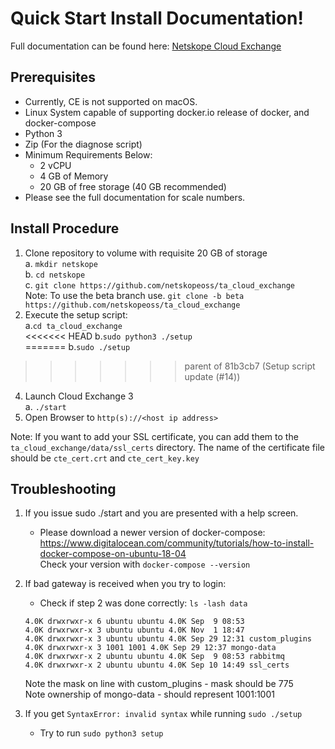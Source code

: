 # Quick Start Install Documentation!
Full documentation can be found here: [Netskope Cloud Exchange](https://docs.netskope.com/en/netskope-cloud-exchange.html)
## Prerequisites

 - Currently, CE is not supported on macOS.
 - Linux System capable of supporting docker.io release of docker, and docker-compose
 - Python 3
 - Zip (For the diagnose script)
 - Minimum Requirements Below:
 	- 2 vCPU
 	- 4 GB of Memory
	- 20 GB of free storage (40 GB recommended)
 - Please see the full documentation for scale numbers.

## Install Procedure
 
 1. Clone repository to volume with requisite 20 GB of storage<br>
	a. `mkdir netskope`<br>
	b. `cd netskope`<br>
	c. `git clone https://github.com/netskopeoss/ta_cloud_exchange`<br> 
	Note: To use the beta branch use. `git clone -b beta https://github.com/netskopeoss/ta_cloud_exchange`<br>
 2. Execute the setup script:<br>
	a.`cd ta_cloud_exchange`<br>
<<<<<<< HEAD
	b.`sudo python3 ./setup`<br>
=======
	b.`sudo ./setup`<br>
>>>>>>> parent of 81b3cb7 (Setup script update (#14))
 4. Launch Cloud Exchange 3<br>
 	a. `./start`<br>
 5. Open Browser to `http(s)://<host ip address>`<br>
	 
Note: If you want to add your SSL certificate, you can add them to the `ta_cloud_exchange/data/ssl_certs` directory. The name of the certificate file should be `cte_cert.crt` and `cte_cert_key.key`<br>

## Troubleshooting

1. If you issue sudo ./start and you are presented with a help screen.
 
   - Please download a newer version of docker-compose:<br>
https://www.digitalocean.com/community/tutorials/how-to-install-docker-compose-on-ubuntu-18-04 <br>
Check your version with `docker-compose --version`<br>

2. If bad gateway is received when you try to login:

   - Check if  step 2 was done correctly:
   `ls -lash data`
   ```
   4.0K drwxrwxr-x 6 ubuntu ubuntu 4.0K Sep  9 08:53
   4.0K drwxrwxr-x 3 ubuntu ubuntu 4.0K Nov  1 18:47 
   4.0K drwxrwxr-x 3 ubuntu ubuntu 4.0K Sep 29 12:31 custom_plugins
   4.0K drwxrwxr-x 3 1001 1001 4.0K Sep 29 12:37 mongo-data
   4.0K drwxrwxr-x 2 ubuntu ubuntu 4.0K Sep  9 08:53 rabbitmq
   4.0K drwxrwxr-x 2 ubuntu ubuntu 4.0K Sep 10 14:49 ssl_certs
   ```
   Note the mask on line with custom_plugins - mask should be 775<br> 
   Note ownership of mongo-data - should represent 1001:1001

3. If you get `SyntaxError: invalid syntax` while running `sudo ./setup`
   - Try to run `sudo python3 setup`

 
